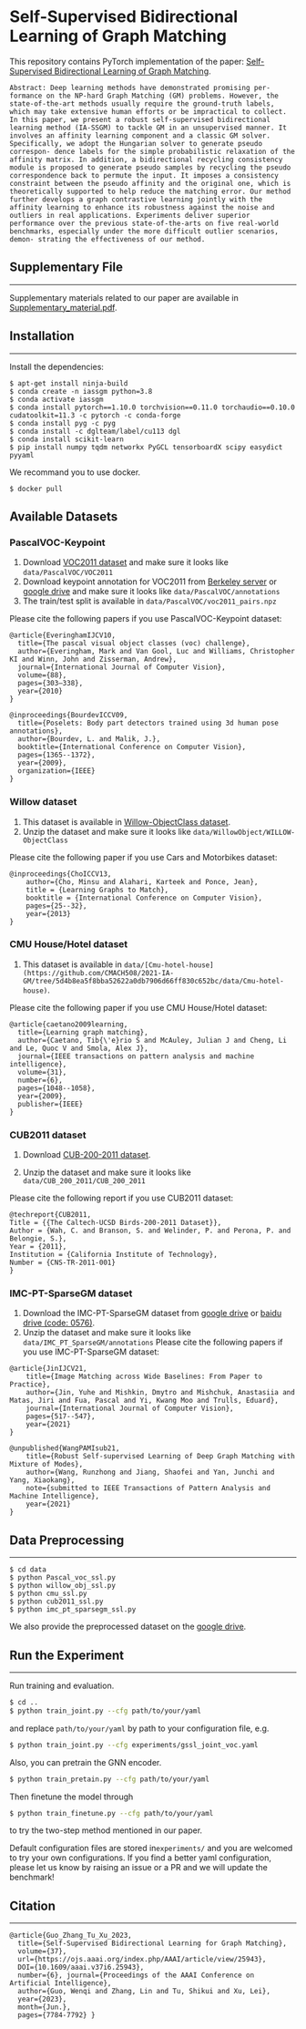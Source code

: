 # Self-Supervised Bidirectional Learning of Graph Matching
This repository contains PyTorch implementation of the paper: [Self-Supervised Bidirectional Learning of Graph Matching](https://).

`Abstract: Deep learning methods have demonstrated promising per- formance on the NP-hard Graph Matching (GM) problems. However, the state-of-the-art methods usually require the ground-truth labels, which may take extensive human efforts or be impractical to collect. In this paper, we present a robust self-supervised bidirectional learning method (IA-SSGM) to tackle GM in an unsupervised manner. It involves an affinity learning component and a classic GM solver. Specifically, we adopt the Hungarian solver to generate pseudo correspon- dence labels for the simple probabilistic relaxation of the affinity matrix. In addition, a bidirectional recycling consistency module is proposed to generate pseudo samples by recycling the pseudo correspondence back to permute the input. It imposes a consistency constraint between the pseudo affinity and the original one, which is theoretically supported to help reduce the matching error. Our method further develops a graph contrastive learning jointly with the affinity learning to enhance its robustness against the noise and outliers in real applications. Experiments deliver superior performance over the previous state-of-the-arts on five real-world benchmarks, especially under the more difficult outlier scenarios, demon- strating the effectiveness of our method.`

## Supplementary File 
***
Supplementary materials related to our paper are available in [Supplementary_material.pdf]([https://](https://github.com/CMACH508/IA-SSGM/blob/main/Supplementary_material.pdf)).

## Installation
***
Install the dependencies:
```
$ apt-get install ninja-build
$ conda create -n iassgm python=3.8
$ conda activate iassgm
$ conda install pytorch==1.10.0 torchvision==0.11.0 torchaudio==0.10.0 cudatoolkit=11.3 -c pytorch -c conda-forge
$ conda install pyg -c pyg
$ conda install -c dglteam/label/cu113 dgl
$ conda install scikit-learn
$ pip install numpy tqdm networkx PyGCL tensorboardX scipy easydict pyyaml
```
We recommand you to use docker.
```
$ docker pull 
```
## Available Datasets
### PascalVOC-Keypoint

1. Download [VOC2011 dataset](http://host.robots.ox.ac.uk/pascal/VOC/voc2011/index.html) and make sure it looks like `data/PascalVOC/VOC2011` 
1. Download keypoint annotation for VOC2011 from [Berkeley server](https://www2.eecs.berkeley.edu/Research/Projects/CS/vision/shape/poselets/voc2011_keypoints_Feb2012.tgz) or [google drive](https://drive.google.com/open?id=1D5o8rmnY1-DaDrgAXSygnflX5c-JyUWR) and make sure it looks like `data/PascalVOC/annotations`
1. The train/test split is available in `data/PascalVOC/voc2011_pairs.npz`



Please cite the following papers if you use PascalVOC-Keypoint dataset:
```
@article{EveringhamIJCV10,
  title={The pascal visual object classes (voc) challenge},
  author={Everingham, Mark and Van Gool, Luc and Williams, Christopher KI and Winn, John and Zisserman, Andrew},
  journal={International Journal of Computer Vision},
  volume={88},
  pages={303–338},
  year={2010}
}

@inproceedings{BourdevICCV09,
  title={Poselets: Body part detectors trained using 3d human pose annotations},
  author={Bourdev, L. and Malik, J.},
  booktitle={International Conference on Computer Vision},
  pages={1365--1372},
  year={2009},
  organization={IEEE}
}
```

### Willow dataset

1. This dataset is available in [Willow-ObjectClass dataset](http://www.di.ens.fr/willow/research/graphlearning/WILLOW-ObjectClass_dataset.zip).
2. Unzip the dataset and make sure it looks like ``data/WillowObject/WILLOW-ObjectClass``

Please cite the following paper if you use Cars and Motorbikes dataset:
```
@inproceedings{ChoICCV13,
    author={Cho, Minsu and Alahari, Karteek and Ponce, Jean},
    title = {Learning Graphs to Match},
    booktitle = {International Conference on Computer Vision},
    pages={25--32},
    year={2013}
}
```

### CMU House/Hotel dataset

1. This dataset is available in `data/[Cmu-hotel-house](https://github.com/CMACH508/2021-IA-GM/tree/5d4b8ea5f8bba52622a0db7906d66ff830c652bc/data/Cmu-hotel-house)`.

Please cite the following paper if you use CMU House/Hotel dataset:
```
@article{caetano2009learning,
  title={Learning graph matching},
  author={Caetano, Tib{\'e}rio S and McAuley, Julian J and Cheng, Li and Le, Quoc V and Smola, Alex J},
  journal={IEEE transactions on pattern analysis and machine intelligence},
  volume={31},
  number={6},
  pages={1048--1058},
  year={2009},
  publisher={IEEE}
}
```

### CUB2011 dataset

1. Download [CUB-200-2011 dataset](http://www.vision.caltech.edu/visipedia-data/CUB-200-2011/CUB_200_2011.tgz).
       
2.  Unzip the dataset and make sure it looks like ``data/CUB_200_2011/CUB_200_2011``

Please cite the following report if you use CUB2011 dataset:
```
@techreport{CUB2011,
Title = {{The Caltech-UCSD Birds-200-2011 Dataset}},
Author = {Wah, C. and Branson, S. and Welinder, P. and Perona, P. and Belongie, S.},
Year = {2011},
Institution = {California Institute of Technology},
Number = {CNS-TR-2011-001}
}
```

### IMC-PT-SparseGM dataset
1. Download the IMC-PT-SparseGM dataset from [google drive](https://drive.google.com/file/d/1Po9pRMWXTqKK2ABPpVmkcsOq-6K_2v-B/view?usp=sharing) or [baidu drive (code: 0576)](https://pan.baidu.com/s/1hlJdIFp4rkiz1Y-gztyHIw).
2. Unzip the dataset and make sure it looks like ``data/IMC_PT_SparseGM/annotations``
 Please cite the following papers if you use IMC-PT-SparseGM dataset:
```
@article{JinIJCV21,
    title={Image Matching across Wide Baselines: From Paper to Practice},
    author={Jin, Yuhe and Mishkin, Dmytro and Mishchuk, Anastasiia and Matas, Jiri and Fua, Pascal and Yi, Kwang Moo and Trulls, Eduard},
    journal={International Journal of Computer Vision},
    pages={517--547},
    year={2021}
}

@unpublished{WangPAMIsub21,
    title={Robust Self-supervised Learning of Deep Graph Matching with Mixture of Modes},
    author={Wang, Runzhong and Jiang, Shaofei and Yan, Junchi and Yang, Xiaokang},
    note={submitted to IEEE Transactions of Pattern Analysis and Machine Intelligence},
    year={2021}
}
```

## Data Preprocessing
***
```
$ cd data
$ python Pascal_voc_ssl.py
$ python willow_obj_ssl.py
$ python cmu_ssl.py
$ python cub2011_ssl.py
$ python imc_pt_sparsegm_ssl.py
```

We also provide the preprocessed dataset on the [google drive](https://).

## Run the Experiment
***
Run training and evaluation.
```bash
$ cd ..
$ python train_joint.py --cfg path/to/your/yaml
```

and replace ``path/to/your/yaml`` by path to your configuration file, e.g.
```bash
$ python train_joint.py --cfg experiments/gssl_joint_voc.yaml
```

Also, you can pretrain the GNN encoder.
```bash
$ python train_pretain.py --cfg path/to/your/yaml
```
Then finetune the model through
```bash
$ python train_finetune.py --cfg path/to/your/yaml
```
to try the two-step method mentioned in our paper.

Default configuration files are stored in``experiments/`` and you are welcomed to try your own configurations. If you find a better yaml configuration, please let us know by raising an issue or a PR and we will update the benchmark!


## Citation
***
```
@article{Guo_Zhang_Tu_Xu_2023,
  title={Self-Supervised Bidirectional Learning for Graph Matching},
  volume={37},
  url={https://ojs.aaai.org/index.php/AAAI/article/view/25943},
  DOI={10.1609/aaai.v37i6.25943},
  number={6}, journal={Proceedings of the AAAI Conference on Artificial Intelligence},
  author={Guo, Wenqi and Zhang, Lin and Tu, Shikui and Xu, Lei},
  year={2023},
  month={Jun.},
  pages={7784-7792} }
```
